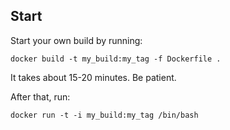 ## Start

Start your own build by running:

```
docker build -t my_build:my_tag -f Dockerfile .
```

It takes about 15-20 minutes. Be patient.

After that, run:

```
docker run -t -i my_build:my_tag /bin/bash
```

